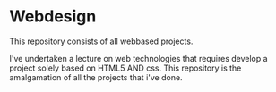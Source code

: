 # Webdesign

This repository consists of all webbased projects. 

I've undertaken a lecture on web technologies that requires develop a project solely based on HTML5 AND css. This repository is the amalgamation of all the projects that i've done. 
